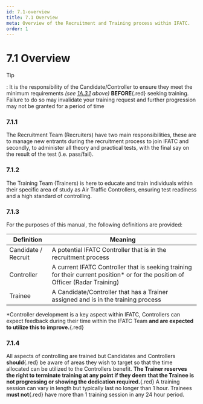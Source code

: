 ```yaml
---
id: 7.1-overview
title: 7.1 Overview
meta: Overview of the Recruitment and Training process within IFATC.
order: 1
---
```


# 7.1  Overview

 

Tip

: It is the responsibility of the Candidate/Controller to ensure they meet the minimum requirements *(see [1A.3.1](/guide/atc-manual/1a.-new-entrants/1a.3-rank-structure#1a.3.1) above)* **BEFORE**{.red} seeking training. Failure to do so may invalidate your training request and further progression may not be granted for a period of time

 

### 7.1.1    

The Recruitment Team (Recruiters) have two main responsibilities, these are to manage new entrants during the recruitment process to join IFATC and secondly, to administer all theory and practical tests, with the final say on the result of the test (i.e. pass/fail).



### 7.1.2    

The Training Team (Trainers) is here to educate and train individuals within their specific area of study as Air Traffic Controllers, ensuring test readiness and a high standard of controlling.



### 7.1.3    

For the purposes of this manual, the following definitions are provided:

 

| **Definition**      | **Meaning**                                                  |
| ------------------- | ------------------------------------------------------------ |
| Candidate / Recruit | A potential IFATC Controller that is in the recruitment process |
| Controller          | A current IFATC Controller that is seeking training for their current position* or for the position of Officer (Radar Training) |
| Trainee             | A Candidate/Controller that has a Trainer assigned and is in the training process |

 

*Controller development is a key aspect within IFATC, Controllers can expect feedback during their time within the IFATC Team **and are expected to utilize this to improve.**{.red} 

 

### 7.1.4    

All aspects of controlling are trained but Candidates and Controllers **should**{.red} be aware of areas they wish to target so that the time allocated can be utilized to the Controllers benefit. **The Trainer reserves the right to terminate training at any point if they deem that the Trainee is not progressing or showing the dedication required.**{.red} A training session can vary in length but typically last no longer than 1 hour. Trainees **must not**{.red} have more than 1 training session in any 24 hour period. 